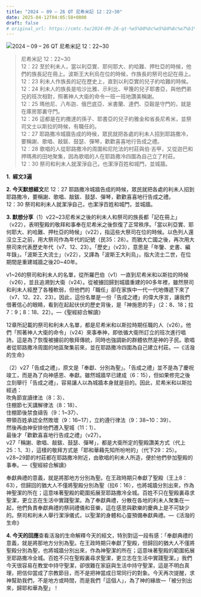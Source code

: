 ```yaml
---
title: "2024 – 09 – 26 QT 尼希米記 12：22~30"
date: 2025-04-12T04:05:58+0800
draft: false
# original_url: https://cmtc.tw/2024-09-26-qt-%e5%b0%bc%e5%b8%8c%e7%b1%b3%e8%a8%98-12%ef%bc%9a2230
---
```


![2024 – 09 – 26 QT 尼希米記 12：22\~30](/images/qt.jpg  "2024 – 09 – 26 QT 尼希米記 12：22\~30")

> 尼希米記 12：22\~30  
> 12：22 至於利未人，當以利亞實、耶何耶大、約哈難、押杜亞的時候，他們的族長記在冊上。波斯王大利烏在位的時候，作族長的祭司也記在冊上。  
> 12：23 利未人作族長的記在歷史上，直到以利亞實的兒子約哈難的時候。  
> 12：24 利未人的族長是哈沙比雅、示利比、甲篾的兒子耶書亞，與他們弟兄的班次相對，照著神人大衛的命令一班一班地讚美稱謝。  
> 12：25 瑪他尼、八布迦、俄巴底亞、米書蘭、達們、亞穀是守門的，就是在庫房那裏守門。  
> 12：26 這都是在約撒達的孫子、耶書亞的兒子約雅金和省長尼希米，並祭司文士以斯拉的時候，有職任的。  
> 12：27 耶路撒冷城牆告成的時候，眾民就把各處的利未人招到耶路撒冷，要稱謝、歌唱、敲鈸、鼓瑟、彈琴，歡歡喜喜地行告成之禮。  
> 12：28 歌唱的人從耶路撒冷的周圍和尼陀法的村莊與伯‧吉甲，又從迦巴和押瑪弗的田地聚集，因為歌唱的人在耶路撒冷四圍為自己立了村莊。  
> 12：30 祭司和利未人就潔淨自己，也潔淨百姓和城門，並城牆。

**1.  經文3遍**

**2. 今天默想經文**尼 12：27 耶路撒冷城牆告成的時候，眾民就把各處的利未人招到耶路撒冷，要稱謝、歌唱、敲鈸、鼓瑟、彈琴，歡歡喜喜地行告成之禮。  
12：30 祭司和利未人就潔淨自己，也潔淨百姓和城門，並城牆。

**3. 默想分享**（1）v22\~23尼希米之後的利未人和祭司的族長都「記在冊上」（v22），表明聖殿的敬拜和事奉在尼希米之後恢復了正常秩序。「當以利亞實、耶何耶大、約哈難、押杜亞的時候」（v22），指這些大祭司在位的時候。以色列人還沒立王之前，用大祭司作為年代的記號（民35：28）。而猶大亡國之後，再次用大祭司來代表歷史年代（v7、12、23）。「歷史」（v23），意思是「年鑒、史書、編年錄」。「波斯王大流士」（v22），又譯為「波斯王大利烏」，指大流士二世，在位期間是重建城牆之後20\~40年。

v1\~26的祭司和利未人的名單，從所羅巴伯（v1）一直到尼希米和以斯拉的時候（v26），並且追溯到大衛（v24）。從被擄回歸到城牆重建的90多年裡，雖然祭司和利未人經歷了各種軟弱，但他們的「職任」卻在家族中一代一代地傳遞下來了（v7、12、22、23）。因此，這份名單是一份「告成之禮」的偉大序言，讓我們借著信心的眼睛，看到在起起伏伏的歷史背後，是「神施恩的手」（2：8、18；拉7：9；8：18、22）。—《聖經綜合解讀》

12章所記載的祭司和利未人名單，都是尼希米和以斯拉時期任職的人（v26）。他們「照著神人大衛的命令」（v24）來事奉神，即依循大衛所訂立的班次進行唱詩。這是為了恢復被擄前的敬拜傳統，同時也強調新的群體依然是神的子民。歌唱者從耶路撒冷周圍的地區聚集前來，並在耶路撒冷四圍為自己建立村莊。—《活潑的生命》

（2）v27「告成之禮」，原文是「奉獻、分別為聖」。「告成之禮」並不是為了慶祝竣工，而是為了向神感恩、奉獻。雖然城牆早已建成（6：15），但如果修完之後立刻舉行「告成之禮」，容易讓人以為城牆本身就是目的。因此，尼希米和以斯拉經過：  
吹角節宣讀律法（8：3）、  
住棚節七天講解律法（8：18）、  
住棚節後禁食禱告（9：1\~37）、  
帶領百姓承認全然敗壞（9：16\~17），立約遵行律法（9：38\~10：39）、  
然後再由神安排他們遷入聖城（11：1）、  
最後才「歡歡喜喜地行告成之禮」（v27）。  
v27「稱謝、歌唱、敲鈸、鼓瑟、彈琴」，都是大衛所定的聖殿讚美方式（代上25：1、3），這樣的敬拜方式是「耶和華藉先知所吩咐的」（代下29：25）。v28\~29節的村莊都在耶路撒冷附近，由歌唱的利未人所造，便於他們參加聖殿的事奉。—《聖經綜合解讀》

奉獻典禮的意義，就是將那地方分別為聖。在王政時期只奉獻了聖殿（王上8：63），但歸回的猶大人不僅將聖殿分別為聖（拉6：16），也將城牆分別出來，作為神聖潔的所在；這意味著聖殿的範圍拓展至耶路撒冷全城。百姓不只在聖殿裏尋求聖潔，更立志在生活中實踐聖潔。為了奉獻典禮，分散在各地的利未人聚集在一起，他們負責奉獻典禮的祭祠禮儀和音樂，這在感恩與歡樂的慶典上是不可缺少的。祭司和利未人舉行潔淨儀式，以聖潔的身體和心靈預備奉獻典禮。—《活潑的生命》

**4. 今天的回應**查看活潑的生命解釋今天的經文，特別對這一段有感：「奉獻典禮的意義，就是將那地方分別為聖。在王政時期只奉獻了聖殿，但歸回的猶大人不僅將聖殿分別為聖，也將城牆分別出來，作為神聖潔的所在；這意味著聖殿的範圍拓展至耶路撒冷全城。百姓不只在聖殿裏尋求聖潔，更立志在生活中實踐聖潔。」我們今天很容易在教堂中持守聖潔，卻很難在家庭與生活中持守聖潔，這是不明白真理，把信仰當成了宗教節目，而不是把神當成日常同行的對象。今天再次提醒，求神幫助我們，不是地方或時間，而是我們「這個人」，為了神的緣故—「被分別出來，歸耶和華為聖」！